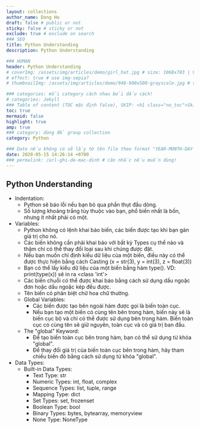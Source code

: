 ```yaml
---
layout: collections
author_name: Dong Ho
draft: false # public or not
sticky: false # sticky or not
exclude: true # exclude on search
### SEO
title: Python Understanding
description: Python Understanding

### HUMAN
header: Python Understanding
# coverImg: /assets/img/articles/demo/girl_hat.jpg # size: 1068x703 | 900x500 | 600x400
# effect: true # use img-sepia?
# thumbnailImg: /assets/img/articles/demo/940-900x500-grayscale.jpg # size: 900x500 | 600x400

### categories: mỗi category cách nhau bởi dấu cách!
# categories: Jekyll
### Table of content (TOC mặc định false), SKIP: <h1 class="no_toc">Skip toc</h1> hoặc <div class="no_toc_section">
toc: true
mermaid: false
highlight: true
amp: true
### category: dùng để group collection
category: Python

### Date nếu không có sẽ lấy từ tên file theo format "YEAR-MONTH-DAY-title.md"
date: 2020-05-15 14:26:14 +0700
### permalink: /url-ghi-de-mac-dinh # cân nhắc nếu muốn dùng!
---
```


## Python Understanding

- Indentation:
	- Python sẽ báo lỗi nếu bạn bỏ qua phần thụt đầu dòng.
	- Số lượng khoảng trắng tùy thuộc vào bạn, phổ biến nhất là bốn, nhưng ít nhất phải có một.
- Variables:
	- Python không có lệnh khai báo biến, các biến được tạo khi bạn gán giá trị cho nó.
	- Các biến không cần phải khai báo với bất kỳ Types cụ thể nào và thậm chí có thể thay đổi loại sau khi chúng được đặt.
	- Nếu bạn muốn chỉ định kiểu dữ liệu của một biến, điều này có thể được thực hiện bằng cách Casting (x = str(3), y = int(3), z = float(3))
	- Bạn có thể lấy kiểu dữ liệu của một biến bằng hàm type(). VD: print(type(x)) sẽ in ra <class 'int'>
	- Các biến chuỗi có thể được khai báo bằng cách sử dụng dấu ngoặc đơn hoặc dấu ngoặc kép đều được.
	- Tên biến có phân biệt chữ hoa chữ thường.
	- Global Variables:
		- Các biến được tạo bên ngoài hàm được gọi là biến toàn cục.
		- Nếu bạn tạo một biến có cùng tên bên trong hàm, biến này sẽ là biến cục bộ và chỉ có thể được sử dụng bên trong hàm. Biến toàn cục có cùng tên sẽ giữ nguyên, toàn cục và có giá trị ban đầu.
	- The "global" Keyword:
		- Để tạo biến toàn cục bên trong hàm, bạn có thể sử dụng từ khóa "global".
		- Để thay đổi giá trị của biến toàn cục bên trong hàm, hãy tham chiếu biến đó bằng cách sử dụng từ khóa "global".
- Data Types:
	- Built-in Data Types:
		- Text Type: str
		- Numeric Types: int, float, complex
		- Sequence Types: list, tuple, range
		- Mapping Type: dict
		- Set Types: set, frozenset
		- Boolean Type: bool
		- Binary Types: bytes, bytearray, memoryview
		- None Type: NoneType